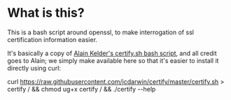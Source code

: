 # What is this?

This is a bash script around openssl, to make interrogation of ssl certification information easier.

It's basically a copy of [Alain Kelder's certify.sh bash script](http://giantdorks.org/alain/shell-script-to-check-ssl-certificate-info-like-expiration-date-and-subject/), and all credit goes to Alain; we simply make available here so that it's easier to install it directly using curl:

curl https://raw.githubusercontent.com/jcdarwin/certify/master/certify.sh > certify /
    && chmod ug+x certify /
	&& ./certify --help



